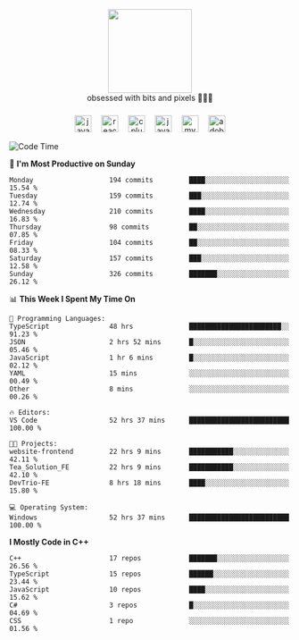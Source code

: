 


  <div align="center">
    
   <img src = "https://i.postimg.cc/W1R4TF4j/d6kpuve-c97567cf-518b-4b86-a271-5c89d88d22f7.gif"  width=150px height=150px />
 </div>

<div align="center">
  obsessed with bits and pixels 🧑‍💻🎨
</div>

  ###
<div align="center">
 <img src="https://cdn.jsdelivr.net/gh/devicons/devicon/icons/javascript/javascript-original.svg" height="30" alt="javascript logo"  />
  <img width="10" />
  <img src="https://cdn.jsdelivr.net/gh/devicons/devicon/icons/react/react-original.svg" height="30" alt="react logo"  />
  <img width="10" />
   <!--<img src="https://cdn.jsdelivr.net/gh/devicons/devicon/icons/nodejs/nodejs-original.svg" height="30" alt="nodejs logo"  />
  <img width="10" />
 <img src="https://cdn.jsdelivr.net/gh/devicons/devicon/icons/flutter/flutter-original.svg" height="30" alt="flutter logo"  />
 <img width="10" />-->
  <img src="https://cdn.jsdelivr.net/gh/devicons/devicon/icons/cplusplus/cplusplus-original.svg" height="30" alt="cpluplus logo"  />
  <img width="10" />
  <img src="https://cdn.jsdelivr.net/gh/devicons/devicon/icons/java/java-original.svg" height="30" alt="java logo"  />
  <img width="10" />
  <img src="https://skillicons.dev/icons?i=mysql" height="30" alt="mysql logo"  />
  <img width="10" />
  <img src="https://skillicons.dev/icons?i=pr" height="30" alt="adobepremierepro logo"  />
</div>

<!--START_SECTION:waka-->
![Code Time](http://img.shields.io/badge/Code%20Time-1%2C663%20hrs%2045%20mins-blue)

📅 **I'm Most Productive on Sunday** 

```text
Monday                   194 commits         ████░░░░░░░░░░░░░░░░░░░░░   15.54 % 
Tuesday                  159 commits         ███░░░░░░░░░░░░░░░░░░░░░░   12.74 % 
Wednesday                210 commits         ████░░░░░░░░░░░░░░░░░░░░░   16.83 % 
Thursday                 98 commits          ██░░░░░░░░░░░░░░░░░░░░░░░   07.85 % 
Friday                   104 commits         ██░░░░░░░░░░░░░░░░░░░░░░░   08.33 % 
Saturday                 157 commits         ███░░░░░░░░░░░░░░░░░░░░░░   12.58 % 
Sunday                   326 commits         ███████░░░░░░░░░░░░░░░░░░   26.12 % 
```


📊 **This Week I Spent My Time On** 

```text
💬 Programming Languages: 
TypeScript               48 hrs              ███████████████████████░░   91.23 % 
JSON                     2 hrs 52 mins       █░░░░░░░░░░░░░░░░░░░░░░░░   05.46 % 
JavaScript               1 hr 6 mins         █░░░░░░░░░░░░░░░░░░░░░░░░   02.12 % 
YAML                     15 mins             ░░░░░░░░░░░░░░░░░░░░░░░░░   00.49 % 
Other                    8 mins              ░░░░░░░░░░░░░░░░░░░░░░░░░   00.26 % 

🔥 Editors: 
VS Code                  52 hrs 37 mins      █████████████████████████   100.00 % 

🐱‍💻 Projects: 
website-frontend         22 hrs 9 mins       ███████████░░░░░░░░░░░░░░   42.11 % 
Tea_Solution_FE          22 hrs 9 mins       ███████████░░░░░░░░░░░░░░   42.10 % 
DevTrio-FE               8 hrs 18 mins       ████░░░░░░░░░░░░░░░░░░░░░   15.80 % 

💻 Operating System: 
Windows                  52 hrs 37 mins      █████████████████████████   100.00 % 
```

**I Mostly Code in C++** 

```text
C++                      17 repos            ███████░░░░░░░░░░░░░░░░░░   26.56 % 
TypeScript               15 repos            ██████░░░░░░░░░░░░░░░░░░░   23.44 % 
JavaScript               10 repos            ████░░░░░░░░░░░░░░░░░░░░░   15.62 % 
C#                       3 repos             █░░░░░░░░░░░░░░░░░░░░░░░░   04.69 % 
CSS                      1 repo              ░░░░░░░░░░░░░░░░░░░░░░░░░   01.56 % 
```




<!--END_SECTION:waka-->

